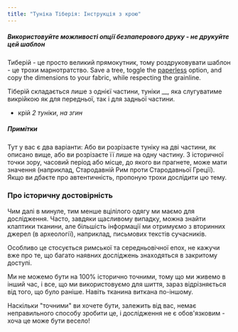 ```yaml
---
title: "Туніка Тіберія: Інструкція з крою"
---
```


<Tip>

##### Використовуйте можливості опції _безпаперового_ друку - не друкуйте цей шаблон

Тиберій - це просто великий прямокутник, тому роздруковувати шаблон - це трохи марнотратство. Save a tree, toggle the [paperless](/docs/about/site/draft/core-settings/paperless) option, and copy the dimensions to your fabric, while respecting the grainline.

</Tip>

Тіберій складається лише з однієї частини, туніки __, яка слугуватиме викрійкою як для передньої, так і для задньої частини.

- крій _2 туніки_, _на згин_

<Note>

##### Примітки

Тут у вас є два варіанти: Або ви розрізаєте туніку на дві частини, як описано вище, або ви розрізаєте її лише на одну частину. З історичної точки зору, часовий період або місце, до якого ви прагнете, може мати значення (наприклад, Стародавній Рим проти Стародавньої Греції). Якщо ви дбаєте про автентичність, пропоную трохи дослідити цю тему.

</Note>

### Про історичну достовірність

Чим далі в минуле, тим менше вцілілого одягу ми маємо для дослідження. Часто, завдяки щасливому випадку, можна знайти клаптики тканини, але більшість інформації ми отримуємо з вторинних джерел (в археології), наприклад, письмових текстів сучасників.

Особливо це стосується римської та середньовічної епох, не кажучи вже про те, що багато наявних досліджень знаходяться в закритому доступі.

Ми не можемо бути на 100% історично точними, тому що ми живемо в інший час, і все, що ми використовуємо для шиття, зараз відрізняється від того, що було раніше. Навіть тканина виткана по-іншому.

Наскільки "точними" ви хочете бути, залежить від вас, немає неправильного способу зробити це, і дослідження не є обов'язковим - хоча це може бути весело!
